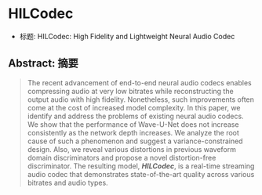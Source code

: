 # HILCodec

- 标题: HILCodec: High Fidelity and Lightweight Neural Audio Codec

## Abstract: 摘要

> The recent advancement of end-to-end neural audio codecs enables compressing audio at very low bitrates while reconstructing the output audio with high fidelity. 
> Nonetheless, such improvements often come at the cost of increased model complexity. In this paper, we identify and address the problems of existing neural audio codecs. 
> We show that the performance of Wave-U-Net does not increase consistently as the network depth increases. We analyze the root cause of such a phenomenon and suggest a variance-constrained design. 
> Also, we reveal various distortions in previous waveform domain discriminators and propose a novel distortion-free discriminator. 
> The resulting model, ***HILCodec***, is a real-time streaming audio codec that demonstrates state-of-the-art quality across various bitrates and audio types.

